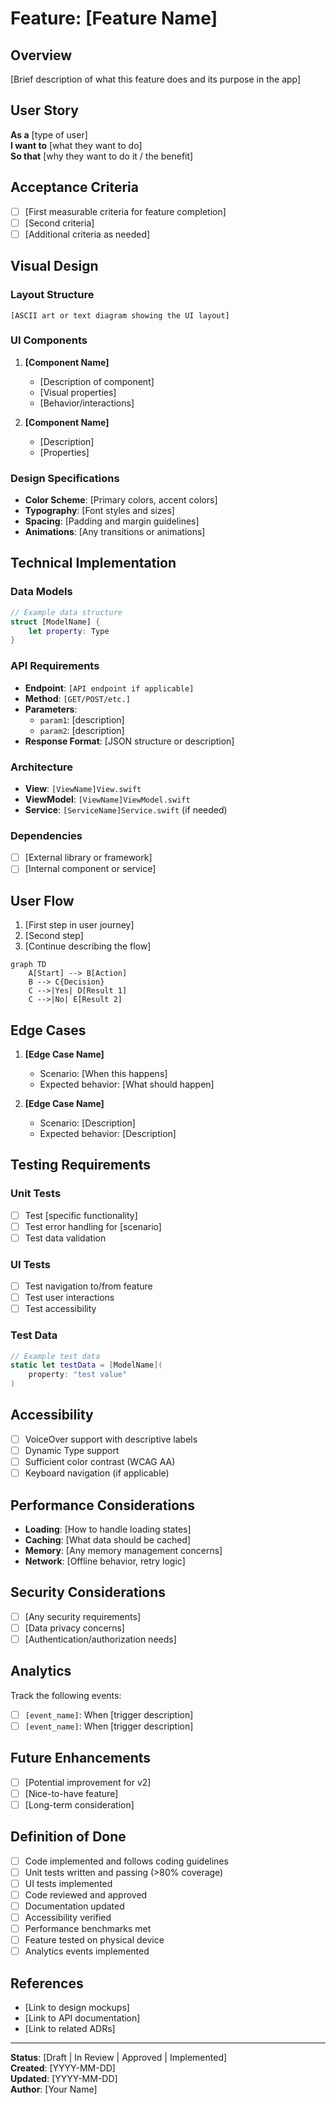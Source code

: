 # Feature: [Feature Name]

<!-- 
This template helps document new features for the Filmz2 app.
Replace all placeholders in square brackets with actual content.
Remove this comment block when using the template.
-->

## Overview

[Brief description of what this feature does and its purpose in the app]

## User Story

**As a** [type of user]  
**I want to** [what they want to do]  
**So that** [why they want to do it / the benefit]

## Acceptance Criteria

- [ ] [First measurable criteria for feature completion]
- [ ] [Second criteria]
- [ ] [Additional criteria as needed]

## Visual Design

### Layout Structure

```text
[ASCII art or text diagram showing the UI layout]
```

### UI Components

1. **[Component Name]**
   - [Description of component]
   - [Visual properties]
   - [Behavior/interactions]

2. **[Component Name]**
   - [Description]
   - [Properties]

### Design Specifications

- **Color Scheme**: [Primary colors, accent colors]
- **Typography**: [Font styles and sizes]
- **Spacing**: [Padding and margin guidelines]
- **Animations**: [Any transitions or animations]

## Technical Implementation

### Data Models

```swift
// Example data structure
struct [ModelName] {
    let property: Type
}
```

### API Requirements

- **Endpoint**: `[API endpoint if applicable]`
- **Method**: `[GET/POST/etc.]`
- **Parameters**: 
  - `param1`: [description]
  - `param2`: [description]
- **Response Format**: [JSON structure or description]

### Architecture

- **View**: `[ViewName]View.swift`
- **ViewModel**: `[ViewName]ViewModel.swift`
- **Service**: `[ServiceName]Service.swift` (if needed)

### Dependencies

- [ ] [External library or framework]
- [ ] [Internal component or service]

## User Flow

1. [First step in user journey]
2. [Second step]
3. [Continue describing the flow]

```mermaid
graph TD
    A[Start] --> B[Action]
    B --> C{Decision}
    C -->|Yes| D[Result 1]
    C -->|No| E[Result 2]
```

## Edge Cases

1. **[Edge Case Name]**
   - Scenario: [When this happens]
   - Expected behavior: [What should happen]

2. **[Edge Case Name]**
   - Scenario: [Description]
   - Expected behavior: [Description]

## Testing Requirements

### Unit Tests

- [ ] Test [specific functionality]
- [ ] Test error handling for [scenario]
- [ ] Test data validation

### UI Tests

- [ ] Test navigation to/from feature
- [ ] Test user interactions
- [ ] Test accessibility

### Test Data

```swift
// Example test data
static let testData = [ModelName](
    property: "test value"
)
```

## Accessibility

- [ ] VoiceOver support with descriptive labels
- [ ] Dynamic Type support
- [ ] Sufficient color contrast (WCAG AA)
- [ ] Keyboard navigation (if applicable)

## Performance Considerations

- **Loading**: [How to handle loading states]
- **Caching**: [What data should be cached]
- **Memory**: [Any memory management concerns]
- **Network**: [Offline behavior, retry logic]

## Security Considerations

- [ ] [Any security requirements]
- [ ] [Data privacy concerns]
- [ ] [Authentication/authorization needs]

## Analytics

Track the following events:
- [ ] `[event_name]`: When [trigger description]
- [ ] `[event_name]`: When [trigger description]

## Future Enhancements

- [ ] [Potential improvement for v2]
- [ ] [Nice-to-have feature]
- [ ] [Long-term consideration]

## Definition of Done

- [ ] Code implemented and follows coding guidelines
- [ ] Unit tests written and passing (>80% coverage)
- [ ] UI tests implemented
- [ ] Code reviewed and approved
- [ ] Documentation updated
- [ ] Accessibility verified
- [ ] Performance benchmarks met
- [ ] Feature tested on physical device
- [ ] Analytics events implemented

## References

- [Link to design mockups]
- [Link to API documentation]
- [Link to related ADRs]

---

**Status**: [Draft | In Review | Approved | Implemented]  
**Created**: [YYYY-MM-DD]  
**Updated**: [YYYY-MM-DD]  
**Author**: [Your Name]